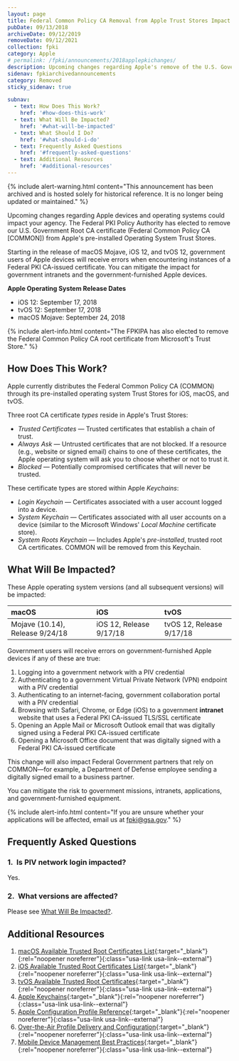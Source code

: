 ```yaml
---
layout: page
title: Federal Common Policy CA Removal from Apple Trust Stores Impact
pubDate: 09/13/2018
archiveDate: 09/12/2019
removeDate: 09/12/2021
collection: fpki
category: Apple
# permalink: /fpki/announcements/2018applepkichanges/
description: Upcoming changes regarding Apple's remove of the U.S. Government Root CA.
sidenav: fpkiarchivedannouncements
category: Removed
sticky_sidenav: true

subnav:
  - text: How Does This Work?
    href: '#how-does-this-work'
  - text: What Will Be Impacted?
    href: '#what-will-be-impacted'
  - text: What Should I Do?
    href: '#what-should-i-do'
  - text: Frequently Asked Questions
    href: '#frequently-asked-questions'
  - text: Additional Resources
    href: '#additional-resources'
---
```


{% include alert-warning.html content="This announcement has been archived and is hosted solely for historical reference. It is no longer being updated or maintained." %}


Upcoming changes regarding Apple devices and operating systems could impact your agency. The Federal PKI Policy Authority has elected to remove our U.S. Government Root CA certificate (Federal Common Policy CA [COMMON]) from Apple's pre-installed Operating System Trust Stores. 

Starting in the release of macOS Mojave, iOS 12, and tvOS 12, government users of Apple devices will receive errors when encountering instances of a Federal PKI CA-issued certificate. You can mitigate the impact for government intranets and the government-furnished Apple devices.

**Apple Operating System Release Dates**
- iOS 12: September 17, 2018
- tvOS 12: September 17, 2018
- macOS Mojave: September 24, 2018

{% include alert-info.html content="The FPKIPA has also elected to remove the Federal Common Policy CA root certificate from Microsoft's Trust Store." %}

## How Does This Work?

Apple currently distributes the Federal Common Policy CA (COMMON) through its pre-installed operating system Trust Stores for iOS, macOS, and tvOS. 

Three root CA certificate _types_ reside in Apple's Trust Stores:

- _Trusted Certificates_ &mdash; Trusted certificates that establish a chain of trust.
- _Always Ask_ &mdash; Untrusted certificates that are not blocked. If a resource (e.g., website or signed email) chains to one of these certificates, the Apple operating system will ask you to choose whether or not to trust it.
- _Blocked_ &mdash; Potentially compromised certificates that will never be trusted.

These certificate types are stored within Apple _Keychains_:

- _Login Keychain_ &mdash; Certificates associated with a user account logged into a device.
- _System Keychain_ &mdash; Certificates associated with all user accounts on a device (similar to the Microsoft Windows' _Local Machine_ certificate store). 
- _System Roots Keychain_ &mdash; Includes Apple's _pre-installed_, trusted root CA certificates. COMMON will be removed from this Keychain.
 
## What Will Be Impacted?

These Apple operating system versions (and all subsequent versions) will be impacted:

|**macOS**|**iOS**|**tvOS**|
| :-------- |:-------- |:-------- |
| Mojave (10.14), Release 9/24/18 |	 iOS 12, Release 9/17/18 | tvOS 12, Release 9/17/18 |


Government users will receive errors on government-furnished Apple devices if any of these are true:

1. Logging into a government network with a PIV credential 
2. Authenticating to a government Virtual Private Network (VPN) endpoint with a PIV credential
3. Authenticating to an internet-facing, government collaboration portal with a PIV credential 
4. Browsing with Safari, Chrome, or Edge (iOS) to a government **intranet** website that uses a Federal PKI CA-issued TLS/SSL certificate
5. Opening an Apple Mail or Microsoft Outlook email that was digitally signed using a Federal PKI CA-issued certificate
6. Opening a Microsoft Office document that was digitally signed with a Federal PKI CA-issued certificate

This change will also impact Federal Government partners that rely on COMMON&mdash;for example, a Department of Defense employee sending a digitally signed email to a business partner. 

You can mitigate the risk to government missions, intranets, applications, and government-furnished equipment.

{% include alert-info.html content="If you are unsure whether your applications will be affected, email us at fpki@gsa.gov." %} 

## Frequently Asked Questions

### 1.&nbsp;&nbsp;Is PIV network login impacted?
Yes. 

### 2.&nbsp;&nbsp;What versions are affected?
Please see [What Will Be Impacted?](#what-will-be-impacted). 

## Additional Resources
1. [macOS Available Trusted Root Certificates List](https://support.apple.com/en-us/HT202858){:target="_blank"}{:rel="noopener noreferrer"}{:class="usa-link usa-link--external"}
2. [iOS Available Trusted Root Certificates List](https://support.apple.com/en-us/HT204132){:target="_blank"}{:rel="noopener noreferrer"}{:class="usa-link usa-link--external"}
3. [tvOS Available Trusted Root Certificates](https://support.apple.com/en-us/HT207231){:target="_blank"}{:rel="noopener noreferrer"}{:class="usa-link usa-link--external"}
4. [Apple Keychains](https://developer.apple.com/documentation/security/keychain_services){:target="_blank"}{:rel="noopener noreferrer"}{:class="usa-link usa-link--external"}
5. [Apple Configuration Profile Reference](https://developer.apple.com/library/content/featuredarticles/iPhoneConfigurationProfileRef/Introduction/Introduction.html){:target="_blank"}{:rel="noopener noreferrer"}{:class="usa-link usa-link--external"}
6. [Over-the-Air Profile Delivery and Configuration](https://developer.apple.com/library/archive/documentation/NetworkingInternet/Conceptual/iPhoneOTAConfiguration/Introduction/Introduction.html#//apple_ref/doc/uid/TP40009505){:target="_blank"}{:rel="noopener noreferrer"}{:class="usa-link usa-link--external"}
7. [Mobile Device Management Best Practices](https://developer.apple.com/library/archive/documentation/Miscellaneous/Reference/MobileDeviceManagementProtocolRef/6-MDM_Best_Practices/MDM_Best_Practices.html#//apple_ref/doc/uid/TP40017387-CH5-SW2){:target="_blank"}{:rel="noopener noreferrer"}{:class="usa-link usa-link--external"}
